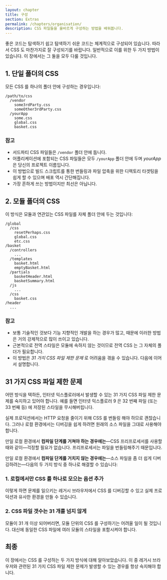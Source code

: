 ```yaml
---
layout: chapter
title: 구성
section: Extras
permalink: /chapters/organisation/
description: CSS 파일들을 올바르게 구성하는 방법을 배워봅니다.
---
```


좋은 코드는 탐색하기 쉽고 탐색하기 쉬운 코드는 체계적으로 구성되어 있습니다. 따라서 CSS 도 마찬가지로 잘 구성되기를 바랍니다. 일반적으로 이를 위한 두 가지 방법이 있습니다. 이 장에서는 그 둘을 모두 다룰 것입니다.

## 1. 단일 폴더의 CSS

모든 CSS 를 하나의 폴더 안에 구성하는 경우입니다:

    /path/to/css
      /vendor
        some3rdParty.css
        someOther3rdParty.css
      /yourApp
        some.css
        global.css
        basket.css

### 참고

* 서드파티 CSS 파일들은 `/vendor` 폴더 안에 둡니다.
* 어플리케이션에 포함되는 CSS 파일들은 모두 `/yourApp` 폴더 안에 두며 _yourApp_ 은 당신의 프로젝트 이름입니다.
* 이 방법으로 빌드 스크립트를 통한 번들링과 파일 압축을 위한 디렉토리 타겟팅을 쉽게 할 수 있으며 배포 역시 간단해집니다.
* 가장 흔하게 쓰는 방법이지만 최선은 아닙니다.

## 2. 모듈 폴더의 CSS

이 방식은 모듈과 연관있는 CSS 파일를 자체 폴더 안에 두는 것입니다:

    /global
      /css
        resetPerhaps.css
        global.css
        etc.css
    /basket
      /controllers
        ...
      /templates
        basket.html
        emptyBasket.html
      /partials
        basketHeader.html
        basketSummary.html
      /js
        ...
      /css
        basket.css
    /header
      ...

### 참고

* 보통 기술적인 것보다 기능 지향적인 개발을 하는 경우가 많고, 때문에 이러한 방법은 거의 강제적으로 많이 쓰이고 있습니다.
* 근본적으로 전역 스타일은 모듈에 속하지 않는 것이므로 전역 CSS 는 그 자체의 폴더가 필요합니다.
* 이 방법은 _31 가지 CSS 파일 제한 문제_ 로 어려움을 겪을 수 있습니다. 다음에 이어서 설명합니다.

## 31 가지 CSS 파일 제한 문제

어떤 방식을 택하든, 인터넷 익스플로러에서 발생할 수 있는 31 가지 CSS 파일 제한 문제를 숙지하고 있어야 합니다. 예를 들면 인터넷 익스플로러 9 은 32 번째 파일 (또는 33 번째 등) 에 저장된 스타일을 무시해버립니다.

실제 프로덕션에서는 HTTP 요청을 줄이기 위해 CSS 를 번들링 해야 하므로 괜찮습니다. 그러나 로컬 환경에서는 디버깅을 쉽게 하려면 원래의 소스 파일을 그대로 사용해야 합니다.

만일 로컬 환경에서 **컴파일 단계를 거쳐야 하는 경우에는**&mdash;CSS 프리프로세서를 사용할 때와 같이&mdash;걱정할 필요가 없습니다. 프리프로세서는 파일을 번들링해주기 때문입니다.

만일 로컬 환경에서 **컴파일 단계를 거치지 않는 경우에는**&mdash;소스 파일을 좀 더 쉽게 디버깅하려는&mdash;다음의 두 가지 방식 중 하나로 해결할 수 있습니다:

### 1. 로컬에서만 CSS 를 하나로 모으는 옵션 추가

이렇게 하면 문제를 일으키는 레거시 브라우저에서 CSS 를 디버깅할 수 있고 실제 프로덕션과 유사한 환경을 만들 수 있습니다.

### 2. CSS 파일 갯수는 31 개를 넘지 않게

모듈이 31 개 이상 되어버리면, 모듈 단위의 CSS 를 구성하기는 어려울 일이 될 것입니다. 대신에 동일한 CSS 파일에 여러 모듈의 스타일을 포함시켜야 합니다.

## 최종

이 장에서는 CSS 를 구성하는 두 가지 방식에 대해 알아보았습니다. 이 중 레거시 브라우저와 관련된 31 가지 CSS 파일 제한 문제가 발생할 수 있는 경우를 항상 숙지해야 합니다.

